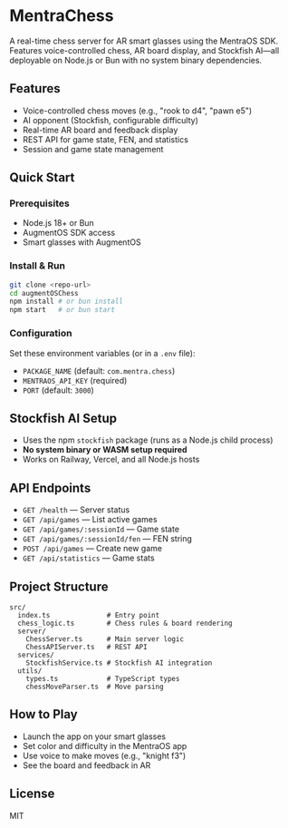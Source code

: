 # MentraChess

A real-time chess server for AR smart glasses using the MentraOS SDK. Features voice-controlled chess, AR board display, and Stockfish AI—all deployable on Node.js or Bun with no system binary dependencies.

## Features
- Voice-controlled chess moves (e.g., "rook to d4", "pawn e5")
- AI opponent (Stockfish, configurable difficulty)
- Real-time AR board and feedback display
- REST API for game state, FEN, and statistics
- Session and game state management

## Quick Start

### Prerequisites
- Node.js 18+ or Bun
- AugmentOS SDK access
- Smart glasses with AugmentOS

### Install & Run
```bash
git clone <repo-url>
cd augmentOSChess
npm install # or bun install
npm start   # or bun start
```

### Configuration
Set these environment variables (or in a `.env` file):
- `PACKAGE_NAME` (default: `com.mentra.chess`)
- `MENTRAOS_API_KEY` (required)
- `PORT` (default: `3000`)

## Stockfish AI Setup
- Uses the npm `stockfish` package (runs as a Node.js child process)
- **No system binary or WASM setup required**
- Works on Railway, Vercel, and all Node.js hosts

## API Endpoints
- `GET /health` — Server status
- `GET /api/games` — List active games
- `GET /api/games/:sessionId` — Game state
- `GET /api/games/:sessionId/fen` — FEN string
- `POST /api/games` — Create new game
- `GET /api/statistics` — Game stats

## Project Structure
```
src/
  index.ts              # Entry point
  chess_logic.ts        # Chess rules & board rendering
  server/
    ChessServer.ts      # Main server logic
    ChessAPIServer.ts   # REST API
  services/
    StockfishService.ts # Stockfish AI integration
  utils/
    types.ts            # TypeScript types
    chessMoveParser.ts  # Move parsing
```

## How to Play
- Launch the app on your smart glasses
- Set color and difficulty in the MentraOS app
- Use voice to make moves (e.g., "knight f3")
- See the board and feedback in AR

## License
MIT
